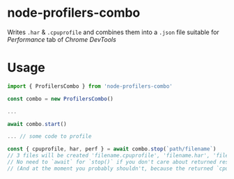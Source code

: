 # node-profilers-combo
Writes `.har` &amp; `.cpuprofile` and combines them into a `.json` file suitable for *Performance* tab of *Chrome DevTools*

# Usage
```js
import { ProfilersCombo } from 'node-profilers-combo'

const combo = new ProfilersCombo()

...

await combo.start()

... // some code to profile

const { cpuprofile, har, perf } = await combo.stop(`path/filename`)
// 3 files will be created 'filename.cpuprofile', 'filename.har', 'filename.json'
// No need to `await` for `stop()` if you don't care about returned results
// (And at the moment you probably shouldn't, because the returned `cpuprofile` is mutated a little bit, will fix later)
```

